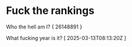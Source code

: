 # Fuck the rankings

Who the hell am I?
{ 26148891 }

What fucking year is it?
[ 2025-03-13T08:13:20Z ]
